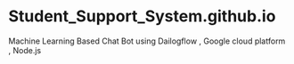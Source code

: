 # Student_Support_System.github.io
Machine Learning Based Chat Bot using Dailogflow , Google cloud platform , Node.js
